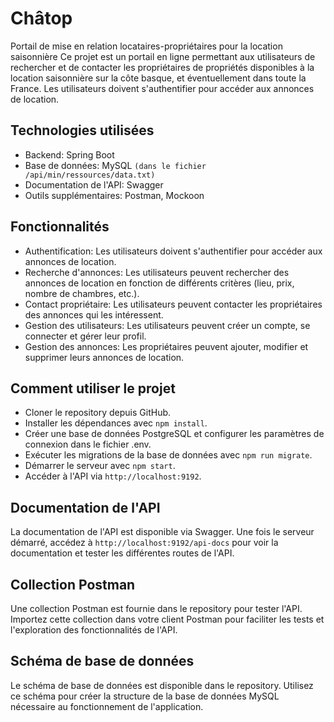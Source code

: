 # Châtop
Portail de mise en relation locataires-propriétaires pour la location saisonnière
Ce projet est un portail en ligne permettant aux utilisateurs de rechercher et de contacter les propriétaires de propriétés disponibles à la location saisonnière sur la côte basque, et éventuellement dans toute la France. Les utilisateurs doivent s'authentifier pour accéder aux annonces de location.

## Technologies utilisées
- Backend: Spring Boot
- Base de données: MySQL ```(dans le fichier /api/min/ressources/data.txt)```
- Documentation de l'API: Swagger
- Outils supplémentaires: Postman, Mockoon

## Fonctionnalités
- Authentification: Les utilisateurs doivent s'authentifier pour accéder aux annonces de location.
- Recherche d'annonces: Les utilisateurs peuvent rechercher des annonces de location en fonction de différents critères (lieu, prix, nombre de chambres, etc.).
- Contact propriétaire: Les utilisateurs peuvent contacter les propriétaires des annonces qui les intéressent.
- Gestion des utilisateurs: Les utilisateurs peuvent créer un compte, se connecter et gérer leur profil.
- Gestion des annonces: Les propriétaires peuvent ajouter, modifier et supprimer leurs annonces de location.

## Comment utiliser le projet
- Cloner le repository depuis GitHub.
- Installer les dépendances avec ```npm install```.
- Créer une base de données PostgreSQL et configurer les paramètres de connexion dans le fichier .env.
- Exécuter les migrations de la base de données avec ```npm run migrate```.
- Démarrer le serveur avec ```npm start```.
- Accéder à l'API via ```http://localhost:9192```.

## Documentation de l'API
La documentation de l'API est disponible via Swagger. Une fois le serveur démarré, accédez à ```http://localhost:9192/api-docs``` pour voir la documentation et tester les différentes routes de l'API.

## Collection Postman
Une collection Postman est fournie dans le repository pour tester l'API. Importez cette collection dans votre client Postman pour faciliter les tests et l'exploration des fonctionnalités de l'API.

## Schéma de base de données
Le schéma de base de données est disponible dans le repository. Utilisez ce schéma pour créer la structure de la base de données MySQL nécessaire au fonctionnement de l'application.
